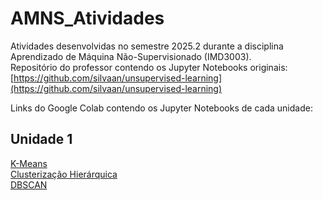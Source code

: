 # AMNS_Atividades

Atividades desenvolvidas no semestre 2025.2 durante a disciplina Aprendizado de Máquina Não-Supervisionado (IMD3003).  
Repositório do professor contendo os Jupyter Notebooks originais: [https://github.com/silvaan/unsupervised-learning](https://github.com/silvaan/unsupervised-learning)

Links do Google Colab contendo os Jupyter Notebooks de cada unidade:

## Unidade 1

[K-Means](https://colab.research.google.com/drive/1zeotidbNMtXyUGfZ3oAb0EOhFy94zAoK)  
[Clusterização Hierárquica](https://colab.research.google.com/drive/1jqUiGrQpRzOvDZ8X3neqhW2F6Tj4q1ng)  
[DBSCAN](https://colab.research.google.com/drive/1TRiVb2l_uzeGvUz2lCVLyjMbRyvu3uYG)
